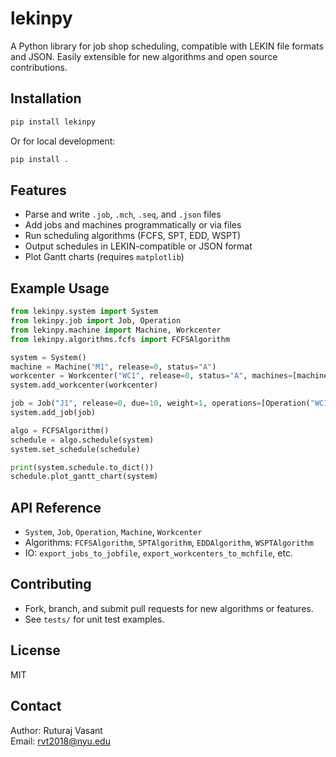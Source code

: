 
# lekinpy

A Python library for job shop scheduling, compatible with LEKIN file formats and JSON. Easily extensible for new algorithms and open source contributions.

## Installation

```bash
pip install lekinpy
```
Or for local development:
```bash
pip install .
```

## Features
- Parse and write `.job`, `.mch`, `.seq`, and `.json` files
- Add jobs and machines programmatically or via files
- Run scheduling algorithms (FCFS, SPT, EDD, WSPT)
- Output schedules in LEKIN-compatible or JSON format
- Plot Gantt charts (requires `matplotlib`)

## Example Usage
```python
from lekinpy.system import System
from lekinpy.job import Job, Operation
from lekinpy.machine import Machine, Workcenter
from lekinpy.algorithms.fcfs import FCFSAlgorithm

system = System()
machine = Machine("M1", release=0, status="A")
workcenter = Workcenter("WC1", release=0, status="A", machines=[machine])
system.add_workcenter(workcenter)

job = Job("J1", release=0, due=10, weight=1, operations=[Operation("WC1", 5, "A")])
system.add_job(job)

algo = FCFSAlgorithm()
schedule = algo.schedule(system)
system.set_schedule(schedule)

print(system.schedule.to_dict())
schedule.plot_gantt_chart(system)
```

## API Reference

- `System`, `Job`, `Operation`, `Machine`, `Workcenter`
- Algorithms: `FCFSAlgorithm`, `SPTAlgorithm`, `EDDAlgorithm`, `WSPTAlgorithm`
- IO: `export_jobs_to_jobfile`, `export_workcenters_to_mchfile`, etc.

## Contributing

- Fork, branch, and submit pull requests for new algorithms or features.
- See `tests/` for unit test examples.

## License

MIT

## Contact

Author: Ruturaj Vasant  
Email: rvt2018@nyu.edu
